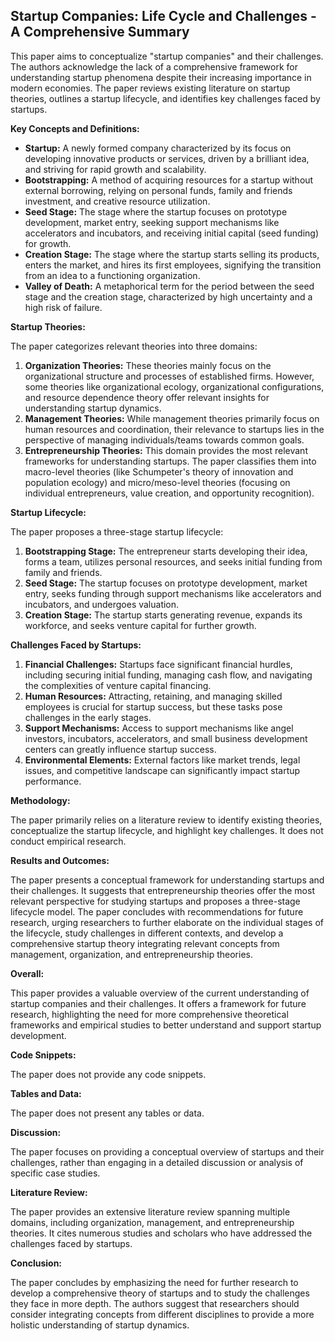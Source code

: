 ## Startup Companies: Life Cycle and Challenges - A Comprehensive Summary

This paper aims to conceptualize "startup companies" and their challenges. The authors acknowledge the lack of a comprehensive framework for understanding startup phenomena despite their increasing importance in modern economies. The paper reviews existing literature on startup theories, outlines a startup lifecycle, and identifies key challenges faced by startups. 

**Key Concepts and Definitions:**

* **Startup:** A newly formed company characterized by its focus on developing innovative products or services, driven by a brilliant idea, and striving for rapid growth and scalability.
* **Bootstrapping:**  A method of acquiring resources for a startup without external borrowing, relying on personal funds, family and friends investment, and creative resource utilization. 
* **Seed Stage:** The stage where the startup focuses on prototype development, market entry, seeking support mechanisms like accelerators and incubators, and receiving initial capital (seed funding) for growth.
* **Creation Stage:** The stage where the startup starts selling its products, enters the market, and hires its first employees, signifying the transition from an idea to a functioning organization.
* **Valley of Death:**  A metaphorical term for the period between the seed stage and the creation stage, characterized by high uncertainty and a high risk of failure.

**Startup Theories:**

The paper categorizes relevant theories into three domains:

1. **Organization Theories:** These theories mainly focus on the organizational structure and processes of established firms. However, some theories like organizational ecology, organizational configurations, and resource dependence theory offer relevant insights for understanding startup dynamics. 
2. **Management Theories:** While management theories primarily focus on human resources and coordination, their relevance to startups lies in the perspective of managing individuals/teams towards common goals.
3. **Entrepreneurship Theories:** This domain provides the most relevant frameworks for understanding startups. The paper classifies them into macro-level theories (like Schumpeter's theory of innovation and population ecology) and micro/meso-level theories (focusing on individual entrepreneurs, value creation, and opportunity recognition).

**Startup Lifecycle:**

The paper proposes a three-stage startup lifecycle:

1. **Bootstrapping Stage:**  The entrepreneur starts developing their idea, forms a team, utilizes personal resources, and seeks initial funding from family and friends.
2. **Seed Stage:** The startup focuses on prototype development, market entry, seeks funding through support mechanisms like accelerators and incubators, and undergoes valuation. 
3. **Creation Stage:** The startup starts generating revenue, expands its workforce, and seeks venture capital for further growth.

**Challenges Faced by Startups:**

1. **Financial Challenges:**  Startups face significant financial hurdles, including securing initial funding, managing cash flow, and navigating the complexities of venture capital financing. 
2. **Human Resources:** Attracting, retaining, and managing skilled employees is crucial for startup success, but these tasks pose challenges in the early stages.
3. **Support Mechanisms:** Access to support mechanisms like angel investors, incubators, accelerators, and small business development centers can greatly influence startup success.
4. **Environmental Elements:** External factors like market trends, legal issues, and competitive landscape can significantly impact startup performance.

**Methodology:**

The paper primarily relies on a literature review to identify existing theories, conceptualize the startup lifecycle, and highlight key challenges. It does not conduct empirical research.

**Results and Outcomes:**

The paper presents a conceptual framework for understanding startups and their challenges. It suggests that entrepreneurship theories offer the most relevant perspective for studying startups and proposes a three-stage lifecycle model. The paper concludes with recommendations for future research, urging researchers to further elaborate on the individual stages of the lifecycle, study challenges in different contexts, and develop a comprehensive startup theory integrating relevant concepts from management, organization, and entrepreneurship theories.

**Overall:**

This paper provides a valuable overview of the current understanding of startup companies and their challenges. It offers a framework for future research, highlighting the need for more comprehensive theoretical frameworks and empirical studies to better understand and support startup development.

**Code Snippets:**

The paper does not provide any code snippets.

**Tables and Data:**

The paper does not present any tables or data. 

**Discussion:**

The paper focuses on providing a conceptual overview of startups and their challenges, rather than engaging in a detailed discussion or analysis of specific case studies.

**Literature Review:**

The paper provides an extensive literature review spanning multiple domains, including organization, management, and entrepreneurship theories. It cites numerous studies and scholars who have addressed the challenges faced by startups.

**Conclusion:**

The paper concludes by emphasizing the need for further research to develop a comprehensive theory of startups and to study the challenges they face in more depth. The authors suggest that researchers should consider integrating concepts from different disciplines to provide a more holistic understanding of startup dynamics. 
